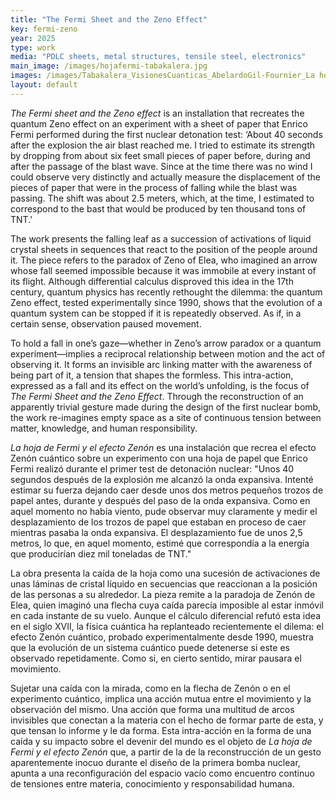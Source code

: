 ```yaml
---
title: "The Fermi Sheet and the Zeno Effect"
key: fermi-zeno
year: 2025
type: work
media: "PDLC sheets, metal structures, tensile steel, electronics"
main_image: /images/hojafermi-tabakalera.jpg
images: /images/Tabakalera_VisionesCuanticas_AbelardoGil-Fournier_La hojadeFermiyelefectoZenon_1.jpg, /images/hoja-fermi--composicion-con-observador.jpg, /images/hoja-fermi--composicion-con-secuencia.jpg, /images/unct_a_1927627_f0001_oc.jpg, /images/hoja-fermi--animacion.gif, /images/hoja-fermi--detalle-hoja-transparente.jpg,/images/Tabakalera_VisionesCuanticas_AbelardoGil-Fournier_La hojadeFermiyelefectoZenon_3.jpg
layout: default
---
```







<div class="en">
<p>
<em>The Fermi sheet and the Zeno effect</em> is an installation that recreates the quantum Zeno effect on an experiment with a sheet of paper that Enrico Fermi performed during the first nuclear detonation test: ‘About 40 seconds after the explosion the air blast reached me. I tried to estimate its strength by dropping from about six feet small pieces of paper before, during and after the passage of the blast wave. Since at the time there was no wind I could observe very distinctly and actually measure the displacement of the pieces of paper that were in the process of falling while the blast was passing. The shift was about 2.5 meters, which, at the time, I estimated to correspond to the bast that would be produced by ten thousand tons of TNT.'
</p>
<p>
The work presents the falling leaf as a succession of activations of liquid crystal sheets in sequences that react to the position of the people around it. The piece refers to the paradox of Zeno of Elea, who imagined an arrow whose fall seemed impossible because it was immobile at every instant of its flight. Although differential calculus disproved this idea in the 17th century, quantum physics has recently rethought the dilemma: the quantum Zeno effect, tested experimentally since 1990, shows that the evolution of a quantum system can be stopped if it is repeatedly observed. As if, in a certain sense, observation paused movement.
</p>
<p>
To hold a fall in one’s gaze—whether in Zeno’s arrow paradox or a quantum experiment—implies a reciprocal relationship between motion and the act of observing it. It forms an invisible arc linking matter with the awareness of being part of it, a tension that shapes the formless. This intra-action, expressed as a fall and its effect on the world’s unfolding, is the focus of <em>The Fermi Sheet and the Zeno Effect</em>. Through the reconstruction of an apparently trivial gesture made during the design of the first nuclear bomb, the work re-imagines empty space as a site of continuous tension between matter, knowledge, and human responsibility.
</p>
</div>

<div class="es">
<p>
<em>La hoja de Fermi y el efecto Zenón</em> es una instalación que recrea el efecto Zenón cuántico sobre un experimento con una hoja de papel que Enrico Fermi realizó durante el primer test de detonación nuclear: "Unos 40 segundos después de la explosión me alcanzó la onda expansiva. Intenté estimar su fuerza dejando caer desde unos dos metros pequeños trozos de papel antes, durante y después del paso de la onda expansiva. Como en aquel momento no había viento, pude observar muy claramente y medir el desplazamiento de los trozos de papel que estaban en proceso de caer mientras pasaba la onda expansiva. El desplazamiento fue de unos 2,5 metros, lo que, en aquel momento, estimé que correspondía a la energía que producirían diez mil toneladas de TNT."
</p>
<p>
La obra presenta la caída de la hoja como una sucesión de activaciones de unas láminas de cristal líquido en secuencias que reaccionan a la posición de las personas a su alrededor. La pieza remite a la paradoja de Zenón de Elea, quien imaginó una flecha cuya caída parecía imposible al estar inmóvil en cada instante de su vuelo. Aunque el cálculo diferencial refutó esta idea en el siglo XVII, la física cuántica ha replanteado recientemente el dilema: el efecto Zenón cuántico, probado experimentalmente desde 1990, muestra que la evolución de un sistema cuántico puede detenerse si este es observado repetidamente. Como si, en cierto sentido, mirar pausara el movimiento.
</p>
<p>
Sujetar una caída con la mirada, como en la flecha de Zenón o en el experimento cuántico, implica una acción mutua entre el movimiento y la observación del mismo. Una acción que forma una multitud de arcos invisibles que conectan a la materia con el hecho de formar parte de esta, y que tensan lo informe y le da forma. Esta intra-acción en la forma de una caída y su impacto sobre el devenir del mundo es el objeto de <em>La hoja de Fermi y el efecto Zenón</em> que, a partir de la de la reconstrucción de un gesto aparentemente inocuo durante el diseño de la primera bomba nuclear, apunta a una reconfiguración del espacio vacío como encuentro continuo de tensiones entre materia, conocimiento y responsabilidad humana.
</p>
</div>